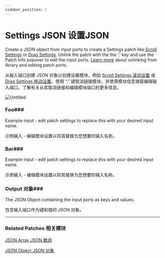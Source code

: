 ```yaml
---
sidebar_position: 2
---
```


# Settings JSON 设置JSON

Create a JSON object from input ports to create a Settings patch like [Scroll Settings](../Interaction/Scroll%20Settings) or [Drag Settings](../Interaction/Drag%20Settings). Unlink the patch with the the ‘.’ key and use the Patch Info popover to edit the input ports. [Learn more](../Workflow/Patch%20Organization) about unlinking from library and editing patch ports.

从输入端口创建 JSON 对象以创建设置模块，例如 [Scroll Settings 滚动设置](../Interaction/Scroll%20Settings) 或 [Drag Settings 拖动设置](../Interaction/Drag%20Settings)。使用 “.” 键取消链接模块，并使用模块信息弹窗编辑输入端口。了解有关从库取消链接和编辑模块端口的更多信息。

![Untitled](https://s3.us-west-2.amazonaws.com/secure.notion-static.com/4ba5ea15-816a-4084-bbfa-eb7ed37991b4/Untitled.png?X-Amz-Algorithm=AWS4-HMAC-SHA256&X-Amz-Content-Sha256=UNSIGNED-PAYLOAD&X-Amz-Credential=AKIAT73L2G45EIPT3X45%2F20220602%2Fus-west-2%2Fs3%2Faws4_request&X-Amz-Date=20220602T164911Z&X-Amz-Expires=86400&X-Amz-Signature=875bdb56c1b12508e3c6f5c28c0499e70145d69c4711f931dcdb6a6ee138671e&X-Amz-SignedHeaders=host&response-content-disposition=filename%20%3D%22Untitled.png%22&x-id=GetObject)

### Foo### 

Example input - edit patch settings to replace this with your desired input name.

示例输入 - 编辑模块设置以将其替换为您想要的输入名称。

### Bar### 

Example input - edit patch settings to replace this with your desired input name.

示例输入 - 编辑模块设置以将其替换为您想要的输入名称。

### Output 对象### 

The JSON Object containing the input ports as keys and values.

包含输入端口作为键和值的 JSON 对象。

------

### Related Patches 相关模块

[JSON Array JSON 数组](./JSON%20Array)

[JSON Object JSON 对象](./JSON%20Object)
